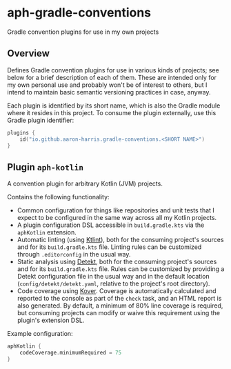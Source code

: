 # aph-gradle-conventions
Gradle convention plugins for use in my own projects

## Overview

Defines Gradle convention plugins for use in various kinds of projects; see below for a brief description of each of
them.  These are intended only for my own personal use and probably won't be of interest to others, but I intend to
maintain basic semantic versioning practices in case, anyway.

Each plugin is identified by its short name, which is also the Gradle module where it resides in this project.  To
consume the plugin externally, use this Gradle plugin identifier:

```kotlin
plugins {
    id("io.github.aaron-harris.gradle-conventions.<SHORT NAME>")
}
```

## Plugin `aph-kotlin`

A convention plugin for arbitrary Kotlin (JVM) projects.

Contains the following functionality:
 - Common configuration for things like repositories and unit tests that I expect to be configured in the same way 
   across all my Kotlin projects.
 - A plugin configuration DSL accessible in `build.gradle.kts` via the `aphKotlin` extension.
 - Automatic linting (using [Ktlint](https://pinterest.github.io/ktlint/latest/)), both for the consuming project's 
   sources and for its `build.gradle.kts` file.  Linting rules can be customized through `.editorconfig` in the usual
   way.
 - Static analysis using [Detekt](https://detekt.dev/), both for the consuming project's sources and for its
   `build.gradle.kts` file.  Rules can be customized by providing a Detekt configuration file in the usual way and in
   the default location (`config/detekt/detekt.yaml`, relative to the project's root directory).
 - Code coverage using [Kover](https://github.com/Kotlin/kotlinx-kover).  Coverage is automatically calculated and
   reported to the console as part of the `check` task, and an HTML report is also generated.  By default, a minimum of
   80% line coverage is required, but consuming projects can modify or waive this requirement using the plugin's 
   extension DSL.

Example configuration:

```kotlin
aphKotlin {
    codeCoverage.minimumRequired = 75
}
```
